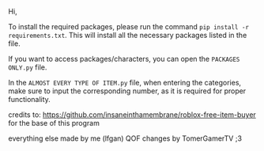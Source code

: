 
Hi,

To install the required packages, please run the command `pip install -r requirements.txt`. This will install all the necessary packages listed in the file.

If you want to access packages/characters, you can open the `PACKAGES ONLY.py` file.

In the `ALMOST EVERY TYPE OF ITEM.py` file, when entering the categories, make sure to input the corresponding number, as it is required for proper functionality.

  

credits to: https://github.com/insaneinthamembrane/roblox-free-item-buyer
for the base of this program

everything else made by me (lfgan)
QOF changes by TomerGamerTV ;3